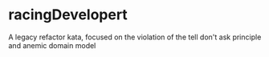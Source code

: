 # racingDevelopert
A legacy refactor kata, focused on the violation of the tell don't ask principle and anemic domain model
